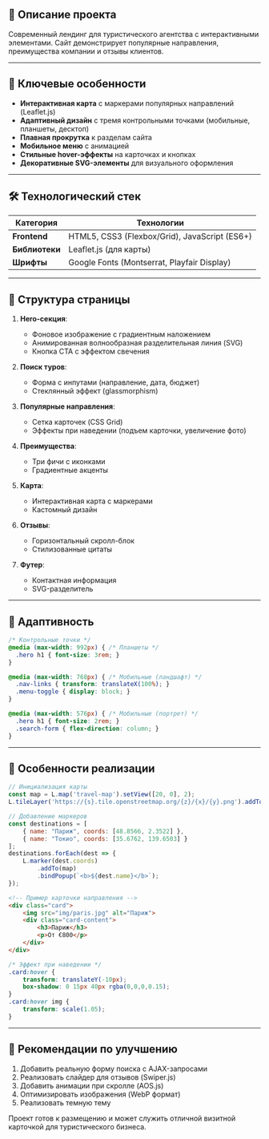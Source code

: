 ## 📌 Описание проекта
Современный лендинг для туристического агентства с интерактивными элементами. Сайт демонстрирует популярные направления, преимущества компании и отзывы клиентов.

---

## 🌟 Ключевые особенности
- **Интерактивная карта** с маркерами популярных направлений (Leaflet.js)
- **Адаптивный дизайн** с тремя контрольными точками (мобильные, планшеты, десктоп)
- **Плавная прокрутка** к разделам сайта
- **Мобильное меню** с анимацией
- **Стильные hover-эффекты** на карточках и кнопках
- **Декоративные SVG-элементы** для визуального оформления

---

## 🛠 Технологический стек
| Категория       | Технологии                     |
|----------------|-------------------------------|
| **Frontend**   | HTML5, CSS3 (Flexbox/Grid), JavaScript (ES6+) |
| **Библиотеки** | Leaflet.js (для карты) |
| **Шрифты**     | Google Fonts (Montserrat, Playfair Display) |

---

## 🎨 Структура страницы
1. **Hero-секция**:
   - Фоновое изображение с градиентным наложением
   - Анимированная волнообразная разделительная линия (SVG)
   - Кнопка CTA с эффектом свечения

2. **Поиск туров**:
   - Форма с инпутами (направление, дата, бюджет)
   - Стеклянный эффект (glassmorphism)

3. **Популярные направления**:
   - Сетка карточек (CSS Grid)
   - Эффекты при наведении (подъем карточки, увеличение фото)

4. **Преимущества**:
   - Три фичи с иконками
   - Градиентные акценты

5. **Карта**:
   - Интерактивная карта с маркерами
   - Кастомный дизайн

6. **Отзывы**:
   - Горизонтальный скролл-блок
   - Стилизованные цитаты

7. **Футер**:
   - Контактная информация
   - SVG-разделитель

---

## 📱 Адаптивность

```css
/* Контрольные точки */
@media (max-width: 992px) { /* Планшеты */
  .hero h1 { font-size: 3rem; }
}

@media (max-width: 768px) { /* Мобильные (ландшафт) */
  .nav-links { transform: translateX(100%); }
  .menu-toggle { display: block; }
}

@media (max-width: 576px) { /* Мобильные (портрет) */
  .hero h1 { font-size: 2rem; }
  .search-form { flex-direction: column; }
}
```

---

## 🚀 Особенности реализации
```javascript
// Инициализация карты
const map = L.map('travel-map').setView([20, 0], 2);
L.tileLayer('https://{s}.tile.openstreetmap.org/{z}/{x}/{y}.png').addTo(map);

// Добавление маркеров
const destinations = [
    { name: "Париж", coords: [48.8566, 2.3522] },
    { name: "Токио", coords: [35.6762, 139.6503] }
];
destinations.forEach(dest => {
    L.marker(dest.coords)
        .addTo(map)
        .bindPopup(`<b>${dest.name}</b>`);
});
```

```html
<!-- Пример карточки направления -->
<div class="card">
    <img src="img/paris.jpg" alt="Париж">
    <div class="card-content">
        <h3>Париж</h3>
        <p>От €800</p>
    </div>
</div>
```

```css
/* Эффект при наведении */
.card:hover {
    transform: translateY(-10px);
    box-shadow: 0 15px 40px rgba(0,0,0,0.15);
}
.card:hover img {
    transform: scale(1.05);
}
```

---

## 📌 Рекомендации по улучшению
1. Добавить реальную форму поиска с AJAX-запросами
2. Реализовать слайдер для отзывов (Swiper.js)
3. Добавить анимации при скролле (AOS.js)
4. Оптимизировать изображения (WebP формат)
5. Реализовать темную тему

Проект готов к размещению и может служить отличной визитной карточкой для туристического бизнеса.
